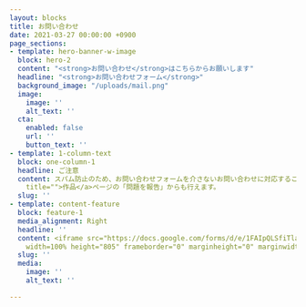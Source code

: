 ```yaml
---
layout: blocks
title: お問い合わせ
date: 2021-03-27 00:00:00 +0900
page_sections:
- template: hero-banner-w-image
  block: hero-2
  content: "<strong>お問い合わせ</strong>はこちらからお願いします"
  headline: "<strong>お問い合わせフォーム</strong>"
  background_image: "/uploads/mail.png"
  image:
    image: ''
    alt_text: ''
  cta:
    enabled: false
    url: ''
    button_text: ''
- template: 1-column-text
  block: one-column-1
  headline: ご注意
  content: スパム防止のため、お問い合わせフォームを介さないお問い合わせに対応することはできません。<br>また、アプリに関する不具合は、<a href="works.html"
    title="">作品</a>ページの「問題を報告」からも行えます。
  slug: ''
- template: content-feature
  block: feature-1
  media_alignment: Right
  headline: ''
  content: <iframe src="https://docs.google.com/forms/d/e/1FAIpQLSfiTlaCkGe9HzxBytKEMFupoowYf9Yn6jomz-GFCR7UIrF7nQ/viewform?embedded=true"
    width=100% height="805" frameborder="0" marginheight="0" marginwidth="0">読み込んでいます…</iframe>
  slug: ''
  media:
    image: ''
    alt_text: ''

---
```


